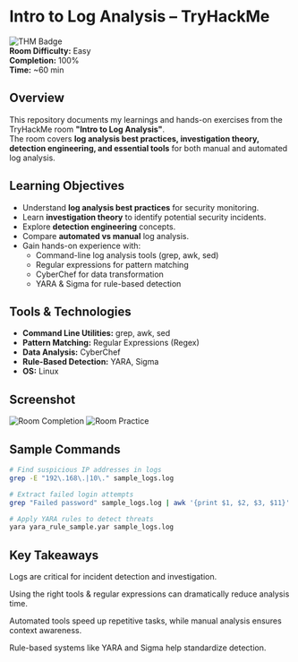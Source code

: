 # Intro to Log Analysis – TryHackMe

![THM Badge](https://tryhackme-badges.s3.amazonaws.com/yourusername.png)  
**Room Difficulty:** Easy  
**Completion:** 100%  
**Time:** ~60 min

## Overview
This repository documents my learnings and hands-on exercises from the TryHackMe room **"Intro to Log Analysis"**.  
The room covers **log analysis best practices, investigation theory, detection engineering, and essential tools** for both manual and automated log analysis.

## Learning Objectives
- Understand **log analysis best practices** for security monitoring.
- Learn **investigation theory** to identify potential security incidents.
- Explore **detection engineering** concepts.
- Compare **automated vs manual** log analysis.
- Gain hands-on experience with:
  - Command-line log analysis tools (grep, awk, sed)
  - Regular expressions for pattern matching
  - CyberChef for data transformation
  - YARA & Sigma for rule-based detection

## Tools & Technologies
- **Command Line Utilities:** grep, awk, sed
- **Pattern Matching:** Regular Expressions (Regex)
- **Data Analysis:** CyberChef
- **Rule-Based Detection:** YARA, Sigma
- **OS:** Linux

## Screenshot
![Room Completion]()
![Room Practice]()

## Sample Commands
```bash
# Find suspicious IP addresses in logs
grep -E "192\.168\.|10\." sample_logs.log

# Extract failed login attempts
grep "Failed password" sample_logs.log | awk '{print $1, $2, $3, $11}'

# Apply YARA rules to detect threats
yara yara_rule_sample.yar sample_logs.log
```
## Key Takeaways

Logs are critical for incident detection and investigation.

Using the right tools & regular expressions can dramatically reduce analysis time.

Automated tools speed up repetitive tasks, while manual analysis ensures context awareness.

Rule-based systems like YARA and Sigma help standardize detection.
